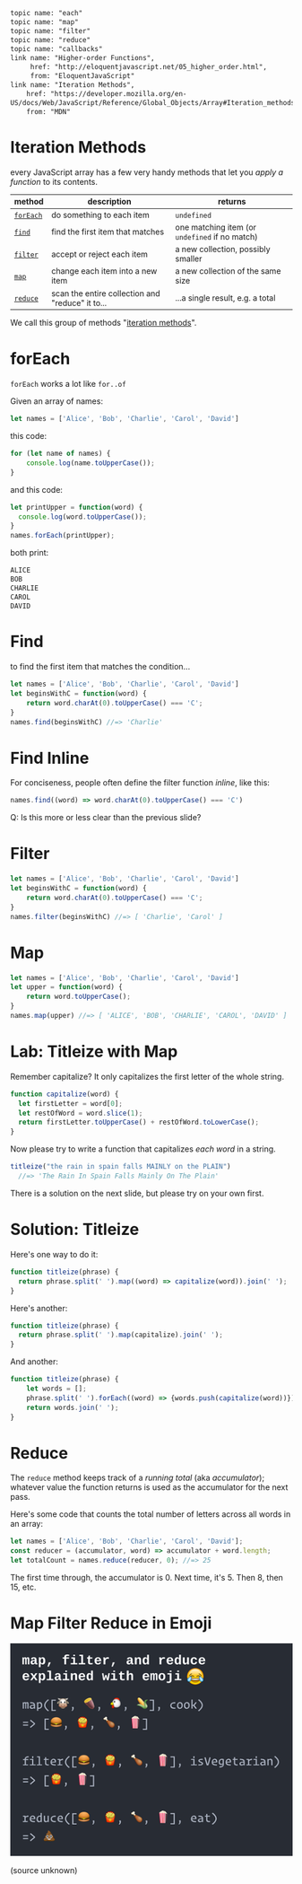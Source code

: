     topic name: "each"
    topic name: "map"
    topic name: "filter"
    topic name: "reduce"
    topic name: "callbacks"
    link name: "Higher-order Functions",
         href: "http://eloquentjavascript.net/05_higher_order.html",
         from: "EloquentJavaScript"
    link name: "Iteration Methods",
        href: "https://developer.mozilla.org/en-US/docs/Web/JavaScript/Reference/Global_Objects/Array#Iteration_methods",
        from: "MDN"

# Iteration Methods

every JavaScript array has a few very handy methods
that let you *apply a function* to its contents.

| method | description | returns |
|---|---|---|
| [`forEach`](https://developer.mozilla.org/en-US/docs/Web/JavaScript/Reference/Global_Objects/Array/find)  | do something to each item | `undefined`|
| [`find`](https://developer.mozilla.org/en-US/docs/Web/JavaScript/Reference/Global_Objects/Array/find)  | find the first item that matches | one matching item (or `undefined` if no match) |
| [`filter`](https://developer.mozilla.org/en-US/docs/Web/JavaScript/Reference/Global_Objects/Array/filter) | accept or reject each item | a new collection, possibly smaller |
| [`map`](https://developer.mozilla.org/en-US/docs/Web/JavaScript/Reference/Global_Objects/Array/map)  | change each item into a new item | a new collection of the same size |
| [`reduce`](https://developer.mozilla.org/en-US/docs/Web/JavaScript/Reference/Global_Objects/Array/reduce)  | scan the entire collection and "reduce" it to... | ...a single result, e.g. a total |

We call this group of methods "[iteration methods](https://developer.mozilla.org/en-US/docs/Web/JavaScript/Reference/Global_Objects/Array#Iteration_methods)".

# forEach

`forEach` works a lot like `for..of`

Given an array of names:

```javascript
let names = ['Alice', 'Bob', 'Charlie', 'Carol', 'David']
```

this code:

```javascript
for (let name of names) {
    console.log(name.toUpperCase());
}
```

and this code:

```javascript
let printUpper = function(word) {
  console.log(word.toUpperCase());
}
names.forEach(printUpper);
```

both print:

```
ALICE
BOB
CHARLIE
CAROL
DAVID
```

# Find

to find the first item that matches the condition...

```javascript
let names = ['Alice', 'Bob', 'Charlie', 'Carol', 'David']
let beginsWithC = function(word) {
    return word.charAt(0).toUpperCase() === 'C';
}
names.find(beginsWithC) //=> 'Charlie'
```

# Find Inline

For conciseness, people often define the filter function *inline*, like this:

```javascript
names.find((word) => word.charAt(0).toUpperCase() === 'C')
```

Q: Is this more or less clear than the previous slide?

# Filter

```javascript
let names = ['Alice', 'Bob', 'Charlie', 'Carol', 'David']
let beginsWithC = function(word) {
    return word.charAt(0).toUpperCase() === 'C';
}
names.filter(beginsWithC) //=> [ 'Charlie', 'Carol' ]
```

# Map

```javascript
let names = ['Alice', 'Bob', 'Charlie', 'Carol', 'David']
let upper = function(word) {
    return word.toUpperCase();
}
names.map(upper) //=> [ 'ALICE', 'BOB', 'CHARLIE', 'CAROL', 'DAVID' ]
```
# Lab: Titleize with Map

Remember capitalize? It only capitalizes the first letter of the whole string.

```javascript
function capitalize(word) {
  let firstLetter = word[0];
  let restOfWord = word.slice(1);
  return firstLetter.toUpperCase() + restOfWord.toLowerCase();
}
```
Now please try to write a function that capitalizes *each word* in a string.

```javascript
titleize("the rain in spain falls MAINLY on the PLAIN")
  //=> 'The Rain In Spain Falls Mainly On The Plain'
```

There is a solution on the next slide, but please try on your own first.

# Solution: Titleize

Here's one way to do it:

```javascript
function titleize(phrase) {
  return phrase.split(' ').map((word) => capitalize(word)).join(' ');
}
```

Here's another:

```javascript
function titleize(phrase) {
  return phrase.split(' ').map(capitalize).join(' ');
}
```

And another:

```javascript
function titleize(phrase) {
    let words = [];
    phrase.split(' ').forEach((word) => {words.push(capitalize(word))});
    return words.join(' ');
}
```

# Reduce

The `reduce` method keeps track of a *running total* (aka *accumulator*); whatever value the function returns is used as the accumulator for the next pass.

Here's some code that counts the total number of letters across all words in an array:

```javascript
let names = ['Alice', 'Bob', 'Charlie', 'Carol', 'David'];
const reducer = (accumulator, word) => accumulator + word.length;
let totalCount = names.reduce(reducer, 0); //=> 25
```

The first time through, the accumulator is 0. Next time, it's 5. Then 8, then 15, etc.

# Map Filter Reduce in Emoji

![map filter reduce in emoji](../images/map-filter-reduce-in-emoji.png)

(source unknown)
